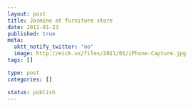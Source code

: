 ```yaml
--- 
layout: post
title: Jasmine at furniture store
date: 2011-01-23
published: true
meta: 
  aktt_notify_twitter: "no"
  image: http://eick.us/files/2011/01/iPhone-Capture.jpg
tags: []

type: post
categories: []

status: publish
---
```


